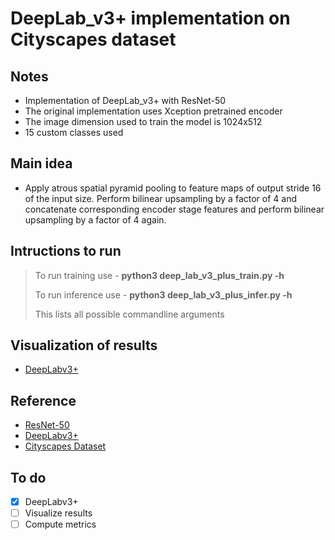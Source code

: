 # DeepLab\_v3+ implementation on Cityscapes dataset

## Notes
* Implementation of DeepLab\_v3+ with ResNet-50
* The original implementation uses Xception pretrained encoder 
* The image dimension used to train the model is 1024x512
* 15 custom classes used

## Main idea
* Apply atrous spatial pyramid pooling to feature maps of output stride 16 of the input size. Perform bilinear upsampling by a factor of 4 and concatenate corresponding encoder stage features and perform bilinear upsampling by a factor of 4 again.

## Intructions to run
> To run training use - **python3 deep\_lab\_v3\_plus\_train.py -h**
>
> To run inference use - **python3 deep\_lab\_v3\_plus\_infer.py -h**
>
> This lists all possible commandline arguments

## Visualization of results
* [DeepLabv3+]()

## Reference
* [ResNet-50](https://arxiv.org/abs/1512.03385)
* [DeepLabv3+](https://arxiv.org/pdf/1802.02611.pdf)
* [Cityscapes Dataset](https://www.cityscapes-dataset.com/)

## To do
- [x] DeepLabv3+
- [ ] Visualize results
- [ ] Compute metrics
